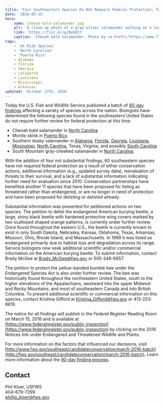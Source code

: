```yaml
---
title: 'Four Southeastern Species Do Not Require Federal Protection, Two Others Under Further Review'
date: '2016-03-15'
hero:
    name: cheoah-bald-salamander.jpg
    alt: 'A close up photo of a gray-silver salamander walking on a layer of wet moss.'
    link: 'https://flic.kr/p/8a5dt7'
    caption: 'Cheoah bald salamander. Photo by <a href=\"https://www.flickr.com/photos/38984611@N03/\" target=\"_blank\">Andy Kraemer</a>, <a href=\"https://creativecommons.org/licenses/by-nc/2.0/\" target=\"_blank\">CC BY-NC 2.0</a>.'
tags:
    - 'At-Risk Species'
    - 'North Carolina'
    - 'Puerto Rico'
    - Alabama
    - Florida
    - Georgia
    - Lafayette
    - Louisiana
    - Mississippi
    - Arkansas
updated: 'October 27th, 2016'
---
```

Today the U.S. Fish and Wildlife Service published a batch of [90-day findings](/endangered-species-act/90-day-finding/) affecting a variety of species across the nation. Biologists have determined the following species found in the southeastern United States do not require further review for federal protection at this time:

*   Cheoah bald salamander in [North Carolina](/north-carolina)
*   Monito skink in [Puerto Rico](/puerto-rico)
*   Southern dusky salamander in [Alabama](/alabama), [Florida](/florida), [Georgia](/georgia), [Louisiana](/louisiana), [Mississippi](/mississippi), [North Carolina](/north-carolina), Texas, Virginia, and possibly [South Carolina](/south-carolina)
*   South Mountain gray-cheeked salamander in [North Carolina](/north-carolina).

With the addition of four not substantial findings, 60 southeastern species have not required federal protection as a result of either conservation actions, additional information (e.g., updated survey data), reevaluation of threats to their survival, and a lack of substantial information indicating further need for evaluation since 2010\. Conservation partnerships have benefited another 11 species that have been proposed for listing as threatened rather than endangered, or are no longer in need of protection and have been proposed for delisting or delisted already.

Substantial information was presented for petitioned actions on two species. The petition to delist the endangered American burying beetle, a large, shiny black beetle with hardened protective wing covers marked by two scalloped shaped orange patterns, is currently under further review. Once found throughout the eastern U.S., the beetle is currently known to exist in only South Dakota, Nebraska, Kansas, Oklahoma, Texas, Arkansas, Missouri, Ohio, Rhode Island, and Massachusetts. In 1989 it was listed as endangered primarily due to habitat loss and degradation across its range. Service biologists now seek additional scientific and/or commercial information on the American burying beetle. To submit information, contact Brady McGee at [Brady_McGee@fws.gov](mailto:Brady_McGee@fws.gov) or 505-248-6657.

The petition to protect the yellow-banded bumble bee under the Endangered Species Act is also under further review. The bee was historically found throughout the northeastern United States, south to the higher elevations of the Appalachians, westward into the upper Midwest and Rocky Mountains, and most of southeastern Canada and into British Columbia. To present additional scientific or commercial information on this species, contact Krishna Gifford at [Krishna_Gifford@fws.gov](mailto:Krishna_Gifford@fws.gov) or 413-253-8619.

The notice for all findings will publish in the _Federal Register_ Reading Room on March 15, 2016 and is available at [https://www.federalregister.gov/public-inspection](https://www.federalregister.gov/public-inspection) by clicking on the 2016 Notices link under Endangered and Threatened Wildlife and Plants.

For more information on the factors that influenced our decisions, visit [http://www.fws.gov/southeast/candidateconservation/march-2016-batch](http://fws.gov/southeast/candidateconservation/march-2016-batch). Learn more information about the [90-day finding process](/endangered-species-act/90-day-finding/).

## Contact

Phil Kloer, USFWS  
404-679-7299  
[phillip_kloer@fws.gov](mailto:phillip_kloer@fws.gov)
